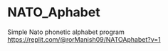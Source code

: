 # NATO_Aphabet
Simple Nato phonetic alphabet program
https://replit.com/@rorManish09/NATOAphabet?v=1
